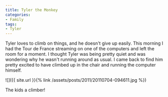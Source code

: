 ```yaml
---
title: Tyler the Monkey
categories:
- Family
tags:
- Tyler
---
```


Tyler loves to climb on things, and he doesn't give up easily. This morning I had the Tour de France streaming on one of the computers and left the room for a moment. I thought Tyler was being pretty quiet and was wondering why he wasn't running around as usual. I came back to find him pretty excited to have climbed up in the chair and running the computer himself.

![]({{ site.url }}{% link /assets/posts/2011/20110704-094611.jpg %})

The kids a climber!
